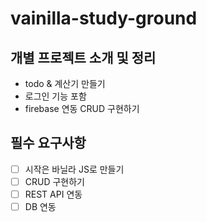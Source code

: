 # vainilla-study-ground

## 개별 프로젝트 소개 및 정리
- todo & 계산기 만들기
- 로그인 기능 포함
- firebase 연동 CRUD 구현하기

## 필수 요구사항
- [ ] 시작은 바닐라 JS로 만들기
- [ ] CRUD 구현하기
- [ ] REST API 연동
- [ ] DB 연동
